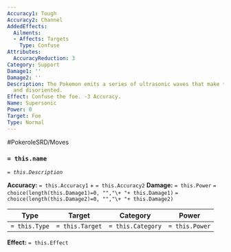 ```yaml
---
Accuracy1: Tough
Accuracy2: Channel
AddedEffects:
  Ailments:
  - Affects: Targets
    Type: Confuse
Attributes:
  AccuracyReduction: 3
Category: Support
Damage1: ''
Damage2: ''
Description: The Pokemon emits a series of ultrasonic waves that make the foe dizzy
  and disoriented.
Effect: Confuse the foe. -3 Accuracy.
Name: Supersonic
Power: 0
Target: Foe
Type: Normal
---
```


#PokeroleSRD/Moves

### `= this.name`
*`= this.Description`*

**Accuracy:** `= this.Accuracy1` + `= this.Accuracy2`
**Damage:** `= this.Power` `= choice(length(this.Damage1)=0, "","\+ "+ this.Damage1)` `= choice(length(this.Damage2)=0, "","\+ "+ this.Damage2)`

| Type          | Target          | Category          | Power          |
| ------------- | --------------- | ----------------  | -------------- |
| `= this.Type` | `= this.Target` | `= this.Category` | `= this.Power` | 

**Effect:** `= this.Effect`
